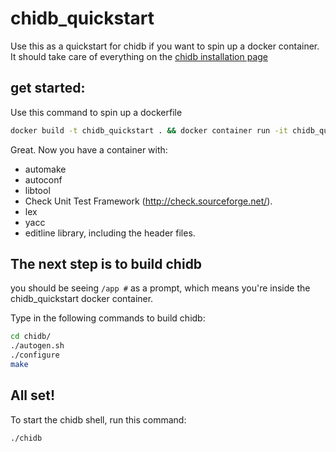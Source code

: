 # chidb_quickstart
Use this as a quickstart for chidb if you want to spin up a docker container. It should take care of everything on the [chidb installation page](http://chi.cs.uchicago.edu/chidb/installing.html)

## get started:
Use this command to spin up a dockerfile
``` bash
docker build -t chidb_quickstart . && docker container run -it chidb_quickstart /bin/sh
```
Great. Now you have a container with:
- automake
- autoconf
- libtool
- Check Unit Test Framework (http://check.sourceforge.net/).
- lex
- yacc
- editline library, including the header files.

## The next step is to build chidb
you should be seeing `/app #` as a prompt, which means you're inside the chidb_quickstart docker container.

Type in the following commands to build chidb:
``` bash
cd chidb/
./autogen.sh
./configure
make
```

## All set!
To start the chidb shell, run this command:
``` bash
./chidb
```
